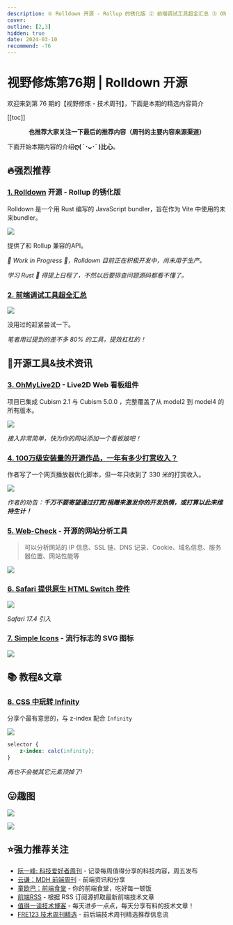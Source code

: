 ```yaml
---
description: ① Rolldown 开源 - Rollup 的锈化版 ② 前端调试工具超全汇总 ③ OhMyLive2D - Live2D Web 看板组件 ④ 100万级安装量的开源作品，一年有多少打赏收入？ ⑤ Web-Check - 开源的网站分析工具 ⑥ Safari 提供原生 HTML Switch 控件 ⑦ Simple Icons - 流行标志的 SVG 图标 ⑧ CSS 中玩转 Infinity
cover: 
outline: [2,3]
hidden: true
date: 2024-03-10
recommend: -76
---
```


# 视野修炼第76期 | Rolldown 开源

欢迎来到第 76 期的【视野修炼 - 技术周刊】，下面是本期的精选内容简介

[[toc]]

<center>

**​也推荐大家关注一下最后的推荐内容（周刊的主要内容来源渠道）**

</center>

下面开始本期内容的介绍**ღ( ´･ᴗ･` )比心**。

## 🔥强烈推荐
### [1. Rolldown](https://rolldown.rs/) 开源 - Rollup 的锈化版

Rolldown 是一个用 Rust 编写的 JavaScript bundler，旨在作为 Vite 中使用的未来bundler。

![](https://img.cdn.sugarat.top/mdImg/sugar/1b2c35fc4b22363440d8d5d103133045)

提供了和 Rollup 兼容的API。

*🚧 Work in Progress 🚧，Rolldown 目前正在积极开发中，尚未用于生产。*

*学习 Rust 🦀 得提上日程了，不然以后要排查问题源码都看不懂了。*

### [2. 前端调试工具超全汇总](https://mp.weixin.qq.com/s/Y0fJgPPKsNG1lg-MwtA5OQ)

![](https://img.cdn.sugarat.top/mdImg/sugar/a293b8c8a7fb7fc69c459a30c49a4a26)

没用过的赶紧尝试一下。

*笔者用过提到的差不多 80% 的工具，提效杠杠的！*

## 🔧开源工具&技术资讯
### [3. OhMyLive2D](https://oml2d.hacxy.cn/) - Live2D Web 看板组件

项目已集成 Cubism 2.1 与 Cubism 5.0.0 ，完整覆盖了从 model2 到 model4 的所有版本。

![](https://img.cdn.sugarat.top/mdImg/sugar/3578c930e1d79f21e7cbd978788a4426)

*接入非常简单，快为你的网站添加一个看板娘吧！*

### [4. 100万级安装量的开源作品，一年有多少打赏收入？](https://juejin.cn/post/7341593721100451880)
作者写了一个网页播放器优化脚本，但一年只收到了 330 米的打赏收入。

![](https://img.cdn.sugarat.top/mdImg/sugar/834ec8d78047b8173155d9dd9f93752b)

*作者的劝告：**千万不要寄望通过打赏/捐赠来激发你的开发热情，或打算以此来维持生计！***

### [5. Web-Check](https://web-check.xyz) - 开源的网站分析工具

>可以分析网站的 IP 信息、SSL 链、DNS 记录、Cookie、域名信息、服务器位置、网站性能等

![](https://img.cdn.sugarat.top/mdImg/sugar/d060995223d1001eb5bb1d3198afaa4b)

### [6. Safari 提供原生 HTML Switch 控件](https://frontendfoc.us/link/152138/web)

![](https://img.cdn.sugarat.top/mdImg/sugar/784eaf29bb3d0fc268a795c6e4df73a1)

*Safari 17.4 引入*

### [7. Simple Icons](https://simpleicons.org/) - 流行标志的 SVG 图标

![](https://img.cdn.sugarat.top/mdImg/sugar/3526c1139a051e3dc37e48c35c7dff4b)

## 📚 教程&文章
### [8. CSS 中玩转 Infinity](https://codersblock.com/blog/playing-with-infinity-in-css/)

分享个最有意思的，与 z-index 配合 `Infinity`

![](https://img.cdn.sugarat.top/mdImg/sugar/a5bdd5b3663acbfc2cedefa3fc6ed901)

```css
selector {
    z-index: calc(infinity);
}
```
*再也不会被其它元素顶掉了!*

## 😛趣图

![](https://img.cdn.sugarat.top/mdImg/sugar/b7e7f3757c861e0f81e3996d28956092)

![](https://img.cdn.sugarat.top/mdImg/sugar/c19f9b2c0324c13c16816fa3834b9d36)

## ⭐️强力推荐关注

* [阮一峰: 科技爱好者周刊](https://www.ruanyifeng.com/blog/archives.html) - 记录每周值得分享的科技内容，周五发布
* [云谦：MDH 前端周刊](https://sorrycc.com/mdh/) - 前端资讯和分享
* [童欧巴：前端食堂](https://github.com/Geekhyt/weekly) - 你的前端食堂，吃好每一顿饭
* [前端RSS](https://fed.chanceyu.com/) - 根据 RSS 订阅源抓取最新前端技术文章
* [值得一读技术博客](https://daily-blog.chlinlearn.top/) - 每天进步一点点，每天分享有料的技术文章！
* [FRE123 技术周刊精选](https://www.fre123.com/weekly) - 前后端技术周刊精选推荐信息流
